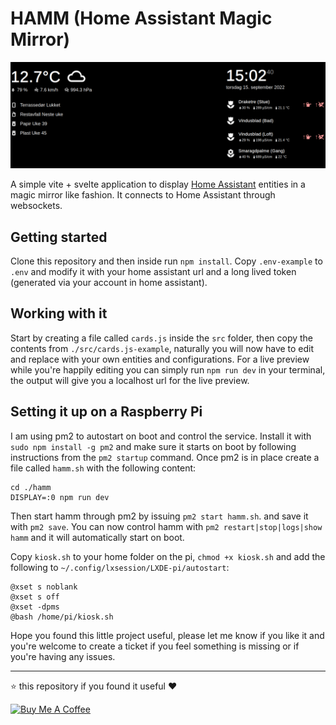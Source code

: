 # HAMM (Home Assistant Magic Mirror)

![image.png](./src/assets/hamm_preview.png)

A simple vite + svelte application to display [Home Assistant](https://home-assistant.io) entities in a magic mirror like fashion. It connects to Home Assistant through websockets.

## Getting started
Clone this repository and then inside run `npm install`. Copy `.env-example` to `.env` and modify it with your home assistant url and a long lived token (generated via your account in home assistant).

## Working with it
Start by creating a file called `cards.js` inside the `src` folder, then copy the contents from `./src/cards.js-example`, naturally you will now have to edit and replace with your own entities and configurations. For a live preview while you're happily editing you can simply run `npm run dev` in your terminal, the output will give you a localhost url for the live preview.

## Setting it up on a Raspberry Pi
I am using pm2 to autostart on boot and control the service. Install it with `sudo npm install -g pm2` and make sure it starts on boot by following instructions from the `pm2 startup` command. Once pm2 is in place create a file called `hamm.sh` with the following content:
```
cd ./hamm
DISPLAY=:0 npm run dev
```
Then start hamm through pm2 by issuing `pm2 start hamm.sh`. and save it with `pm2 save`. You can now control hamm with `pm2 restart|stop|logs|show hamm` and it will automatically start on boot. 

Copy `kiosk.sh` to your home folder on the pi, `chmod +x kiosk.sh` and add the following to `~/.config/lxsession/LXDE-pi/autostart`:

```
@xset s noblank
@xset s off
@xset -dpms
@bash /home/pi/kiosk.sh
```
Hope you found this little project useful, please let me know if you like it and you're welcome to create a ticket if you feel something is missing or if you're having any issues.

***
⭐️ this repository if you found it useful ❤️

<a href="https://www.buymeacoffee.com/jonkristian" target="_blank"><img src="https://bmc-cdn.nyc3.digitaloceanspaces.com/BMC-button-images/custom_images/white_img.png" alt="Buy Me A Coffee" style="height: auto !important;width: auto !important;" ></a>
